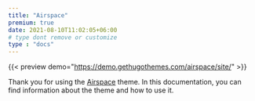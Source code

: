 ```yaml
---
title: "Airspace"
premium: true
date: 2021-08-10T11:02:05+06:00
# type dont remove or customize
type : "docs"
---
```


{{< preview demo="https://demo.gethugothemes.com/airspace/site/" >}}

Thank you for using the [Airspace](https://gethugothemes.com/themes/airspace-hugo/) theme. In this documentation, you can find information about the theme and how to use it.